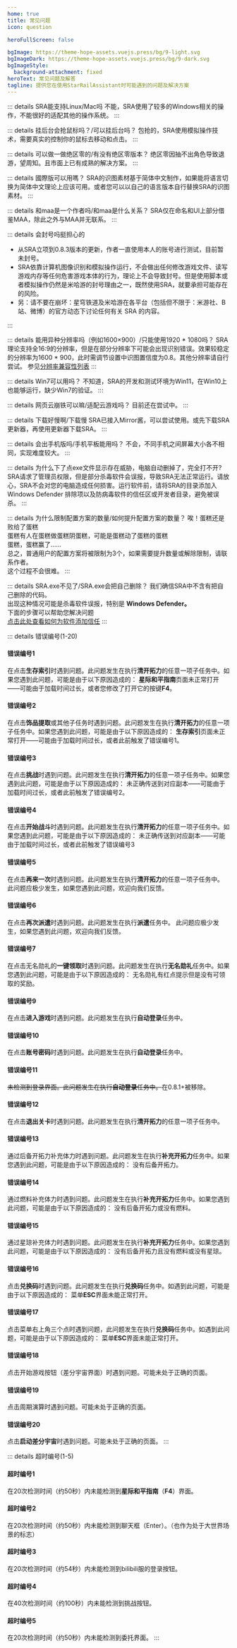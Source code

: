 ```yaml
---
home: true
title: 常见问题
icon: question

heroFullScreen: false

bgImage: https://theme-hope-assets.vuejs.press/bg/9-light.svg
bgImageDark: https://theme-hope-assets.vuejs.press/bg/9-dark.svg
bgImageStyle:
  background-attachment: fixed
heroText: 常见问题及解答
tagline: 提供您在使用StarRailAssistant时可能遇到的问题及解决方案
---
```


::: details SRA能支持Linux/Mac吗
不能，SRA使用了较多的Windows相关的操作，不能很好的适配其他的操作系统。
:::

::: details 挂后台会抢鼠标吗？/可以挂后台吗？
包抢的，SRA使用模拟操作技术，需要真实的控制你的鼠标去移动和点击。
:::

::: details 可以做一做绝区零的/有没有绝区零版本？
绝区零因抽不出角色导致退游，望周知。且市面上已有成熟的解决方案。
:::

::: details 國際版可以用嗎？
SRA的识图素材基于简体中文制作，如果能将语言切换为简体中文理论上应该可用。或者您可以以自己的语言版本自行替换SRA的识图素材。
:::

::: details 和maa是一个作者吗/和maa是什么关系？
SRA仅在命名和UI上部分借鉴MAA，除此之外与MAA并无联系。
:::

::: details 会封号吗挺担心的
<ul><li>从SRA立项到0.8.3版本的更新，作者一直使用本人的账号进行测试，目前暂未封号。</li><li>SRA依靠计算机图像识别和模拟操作运行，不会做出任何修改游戏文件、读写游戏内存等任何危害游戏本体的行为，理论上不会导致封号。但是使用脚本或者模拟操作仍然是米哈游的封号理由之一，既然使用SRA，就要承担可能存在的风险。</li><li>另：请不要在崩坏：星穹铁道及米哈游在各平台（包括但不限于：米游社、B 站、微博）的官方动态下讨论任何有关 SRA 的内容。</li></ul>
:::

::: details 能用异种分辨率吗（例如1600×900）/只能使用1920 * 1080吗？
SRA理论支持全16:9的分辨率，但是在部分分辨率下可能会出现识别错误。效果较稳定的分辨率为1600 *
900，此时需调节设置中识图置信度为0.8。其他分辨率请自行尝试。
参见[分辨率兼容性列表](/getstarted/getstarted.html#%E5%88%86%E8%BE%A8%E7%8E%87%E5%85%BC%E5%AE%B9%E6%80%A7%E5%88%97%E8%A1%A8)
:::

::: details Win7可以用吗？
不知道，SRA的开发和测试环境为Win11，在Win10上也能够运行，缺少Win7的验证。
:::

::: details 网页云崩铁可以嘛/适配云游戏吗？
目前还在尝试中。
:::

::: details 下载好慢啊/下载慢
SRA已接入Mirror酱，可以尝试使用。或先下载SRA更新器，再使用更新器下载SRA。
:::

::: details 会出手机版吗/手机平板能用吗？
不会，不同手机之间屏幕大小各不相同，实现难度较大。
:::

::: details 为什么下了点exe文件显示存在威胁，电脑自动删掉了，完全打不开?
SRA请求了管理员权限，但是部分杀毒软件会误报，导致SRA无法正常运行。请放心，SRA不会对您的电脑造成任何损害。运行软件前，请将SRA的目录添加入
Windows Defender 排除项以及防病毒软件的信任区或开发者目录，避免被误杀。
:::

::: details 为什么限制配置方案的数量/如何提升配置方案的数量？
唉！蛋糕还是败给了蛋糕<br />蛋糕有人在蛋糕做蛋糕阴蛋糕，可能是蛋糕动了蛋糕的蛋糕<br />蛋糕，蛋糕赢了……<br />
总之，普通用户的配置方案将被限制为3个，如果需要提升数量或解除限制，请联系作者。<br />这个过程不会很难。
:::

::: details SRA.exe不见了/SRA.exe会把自己删除？
我们确信SRA中不含有把自己删除的代码。<br />出现这种情况可能是杀毒软件误报，特别是 **Windows Defender。**<br />
下面的步骤可以帮助您解决问题<br />[点击此处查看如何为软件添加信任](quickstart.html#trust)
:::

::: details 错误编号(1-20)
#### 错误编号1
在点击**生存索引**时遇到问题。此问题发生在执行**清开拓力**的任意一项子任务中。如果您遇到此问题，可能是由于以下原因造成的：
**星际和平指南**页面未正常打开——可能由于加载时间过长，或者您修改了打开它的按键**F4**。

#### 错误编号2
在点击**饰品提取**或其他子任务时遇到问题。此问题发生在执行**清开拓力**的任意一项子任务中。如果您遇到此问题，可能是由于以下原因造成的：
**生存索引**页面未正常打开——可能由于加载时间过长，或者此前触发了错误编号1。

#### 错误编号3
在点击**挑战**时遇到问题。此问题发生在执行**清开拓力**的任意一项子任务中。如果您遇到此问题，可能是由于以下原因造成的：
未正确传送到对应副本——可能由于加载时间过长，或者此前触发了错误编号2。

#### 错误编号4
在点击**开始战斗**时遇到问题。此问题发生在执行**清开拓力**的任意一项子任务中。如果您遇到此问题，可能是由于以下原因造成的：
未正确传送到对应副本——可能由于加载时间过长，或者此前触发了错误编号3

#### 错误编号5
在点击**再来一次**时遇到问题。此问题发生在执行**清开拓力**的任意一项子任务中。
此问题应极少发生，如果您遇到此问题，欢迎向我们反馈。

#### 错误编号6
在点击**再次派遣**时遇到问题。此问题发生在执行**派遣**任务中。
此问题应极少发生，如果您遇到此问题，欢迎向我们反馈。

#### 错误编号7
在点击无名勋礼的**一键领取**时遇到问题。此问题发生在执行**无名勋礼**任务中。如果您遇到此问题，可能是由于以下原因造成的：
无名勋礼有红点提示但是没有可领取的奖励。

#### 错误编号9
在点击**进入游戏**时遇到问题。此问题发生在执行**自动登录**任务中。

#### 错误编号10
在点击**账号密码**时遇到问题。此问题发生在执行**自动登录**任务中。

#### 错误编号11
~~未检测到登录界面。此问题发生在执行**自动登录**任务中。~~在0.8.1+被移除。

#### 错误编号12
在点击**退出关卡**时遇到问题。此问题发生在执行**清开拓力**的任意一项子任务中。

#### 错误编号13
通过后备开拓力补充体力时遇到问题。此问题发生在执行**补充开拓力**任务中。如果您遇到此问题，可能是由于以下原因造成的：
没有后备开拓力。

#### 错误编号14
通过燃料补充体力时遇到问题。此问题发生在执行**补充开拓力**任务中。如果您遇到此问题，可能是由于以下原因造成的：
没有后备开拓力或没有燃料。

#### 错误编号15
通过星琼补充体力时遇到问题。此问题发生在执行**补充开拓力**任务中。如果您遇到此问题，可能是由于以下原因造成的：
没有后备开拓力且没有燃料或没有星琼。

#### 错误编号16
点击**兑换码**时遇到问题。此问题发生在执行**兑换码**任务中。如遇到此问题，可能是由于以下原因造成的：
菜单**ESC**界面未能正常打开。

#### 错误编号17
点击菜单右上角三个点时遇到问题，此问题发生在执行**兑换码**任务中。如遇到此问题，可能是由于以下原因造成的：
菜单**ESC**界面未能正常打开。

#### 错误编号18
点击开始游戏按钮（差分宇宙界面）时遇到问题。可能未处于正确的页面。

#### 错误编号19
点击周期演算时遇到问题。可能未处于正确的页面。

#### 错误编号20
点击**启动差分宇宙**时遇到问题。可能未处于正确的页面。
:::

::: details 超时编号(1-5)
#### 超时编号1
在20次检测时间（约50秒）内未能检测到**星际和平指南**（**F4**）界面。

#### 超时编号2
在20次检测时间（约50秒）内未能检测到聊天框（Enter）。（也作为处于大世界场景的标志）

#### 超时编号3
在20次检测时间（约54秒）内未能检测到bilibili服的登录按钮。

#### 超时编号4
在40次检测时间（约100秒）内未能检测到挑战按钮。

#### 超时编号5
在20次检测时间（约50秒）内未能检测到委托界面。
:::

